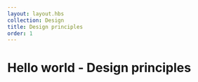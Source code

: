 ```yaml
---
layout: layout.hbs
collection: Design
title: Design principles
order: 1
---
```


# Hello world - Design principles
